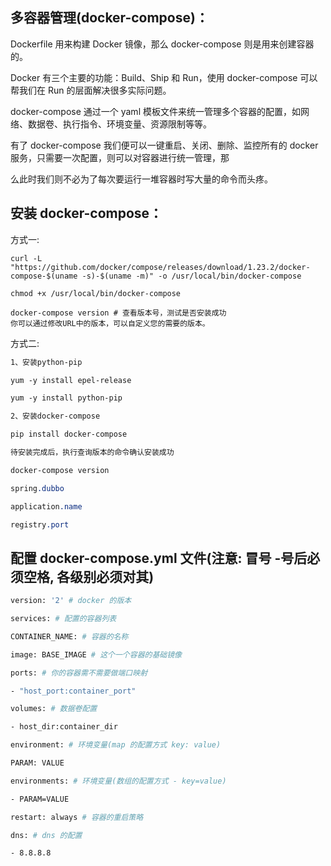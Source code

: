 ## 多容器管理(docker-compose)：

Dockerfile 用来构建 Docker 镜像，那么 docker-compose 则是用来创建容器的。 

Docker 有三个主要的功能：Build、Ship 和 Run，使用 docker-compose 可以帮我们在 Run 的层面解决很多实际问题。

docker-compose 通过一个 yaml 模板文件来统一管理多个容器的配置，如网络、数据卷、执行指令、环境变量、资源限制等等。

有了 docker-compose 我们便可以一键重启、关闭、删除、监控所有的 docker 服务，只需要一次配置，则可以对容器进行统一管理，那

么此时我们则不必为了每次要运行一堆容器时写大量的命令而头疼。

## 安装 docker-compose：

方式一:

```
curl -L "https://github.com/docker/compose/releases/download/1.23.2/docker-compose-$(uname -s)-$(uname -m)" -o /usr/local/bin/docker-compose

chmod +x /usr/local/bin/docker-compose

docker-compose version # 查看版本号，测试是否安装成功
你可以通过修改URL中的版本，可以自定义您的需要的版本。
```

方式二:

```css
1、安装python-pip

yum -y install epel-release

yum -y install python-pip

2、安装docker-compose

pip install docker-compose

待安装完成后，执行查询版本的命令确认安装成功

docker-compose version

spring.dubbo

application.name

registry.port
```



## 配置 docker-compose.yml 文件(注意: 冒号 -号后必须空格, 各级别必须对其)

```bash
version: '2' # docker 的版本

services: # 配置的容器列表

CONTAINER_NAME: # 容器的名称

image: BASE_IMAGE # 这个一个容器的基础镜像

ports: # 你的容器需不需要做端口映射

- "host_port:container_port"

volumes: # 数据卷配置

- host_dir:container_dir

environment: # 环境变量(map 的配置方式 key: value)

PARAM: VALUE

environments: # 环境变量(数组的配置方式 - key=value)

- PARAM=VALUE

restart: always # 容器的重启策略

dns: # dns 的配置

- 8.8.8.8
```



















